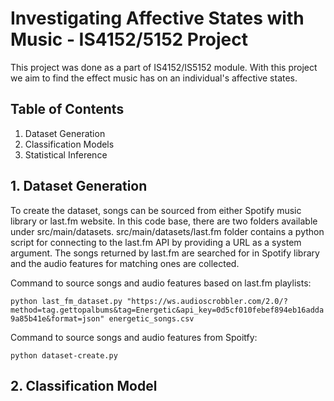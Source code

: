# Investigating Affective States with Music - IS4152/5152 Project

This project was done as a part of IS4152/IS5152 module. With this project we aim to find the effect music has on an individual's affective states. 

## Table of Contents
1. Dataset Generation
2. Classification Models
3. Statistical Inference

## 1. Dataset Generation

To create the dataset, songs can be sourced from either Spotify music library or last.fm website. In this code base, there are two folders available under src/main/datasets. src/main/datasets/last.fm folder contains a python script for connecting to the last.fm API by providing a URL as a system argument. The songs returned by last.fm are searched for in Spotify library and the audio features for matching ones are collected.

Command to source songs and audio features based on last.fm playlists:

`
python last_fm_dataset.py "https://ws.audioscrobbler.com/2.0/?method=tag.gettopalbums&tag=Energetic&api_key=0d5cf010febef894eb16adda9a85b41e&format=json" energetic_songs.csv
`

Command to source songs and audio features from Spoitfy:

`
python dataset-create.py
`

## 2. Classification Model


